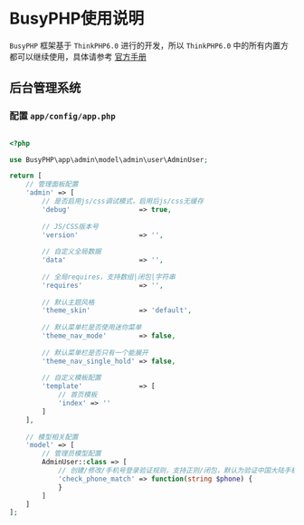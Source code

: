BusyPHP使用说明
===============

`BusyPHP` 框架基于 `ThinkPHP6.0` 进行的开发，所以 `ThinkPHP6.0` 中的所有内置方都可以继续使用，具体请参考 [官方手册](https://www.kancloud.cn/manual/thinkphp6_0/1037479) 

## 后台管理系统

### 配置 `app/config/app.php`

```php

<?php

use BusyPHP\app\admin\model\admin\user\AdminUser;

return [
    // 管理面板配置
    'admin' => [
        // 是否启用js/css调试模式，启用后js/css无缓存
        'debug'                 => true,
        
        // JS/CSS版本号
        'version'               => '',
        
        // 自定义全局数据
        'data'                  => '',
        
        // 全局requires，支持数组|闭包|字符串
        'requires'              => '',
        
        // 默认主题风格
        'theme_skin'            => 'default',
        
        // 默认菜单栏是否使用迷你菜单
        'theme_nav_mode'        => false,
        
        // 默认菜单栏是否只有一个能展开
        'theme_nav_single_hold' => false,
        
        // 自定义模板配置
        'template'              => [
            // 首页模板
            'index' => ''
        ]
    ],
    
    // 模型相关配置
    'model' => [
        // 管理员模型配置
        AdminUser::class => [
            // 创建/修改/手机号登录验证规则，支持正则/闭包，默认为验证中国大陆手机号
            'check_phone_match' => function(string $phone) {
            }
        ]
    ]
];
```
